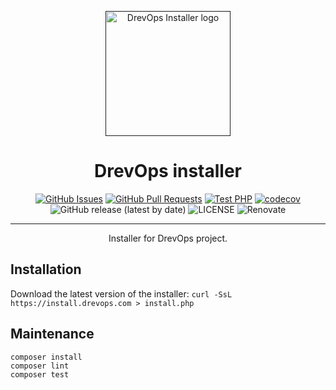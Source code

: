 <p align="center">
  <a href="" rel="noopener">
  <img width=200px height=200px src="https://placehold.jp/000000/ffffff/200x200.png?text=DrevOps+Installer&css=%7B%22border-radius%22%3A%22%20100px%22%7D" alt="DrevOps Installer logo"></a>
</p>

<h1 align="center">DrevOps installer</h1>

<div align="center">

[![GitHub Issues](https://img.shields.io/github/issues/drevops/installer.svg)](https://github.com/drevops/installer/issues)
[![GitHub Pull Requests](https://img.shields.io/github/issues-pr/drevops/installer.svg)](https://github.com/drevops/installer/pulls)
[![Test PHP](https://github.com/drevops/installer/actions/workflows/test-php.yml/badge.svg)](https://github.com/drevops/installer/actions/workflows/test-php.yml)
[![codecov](https://codecov.io/gh/drevops/drevops_installer/graph/badge.svg?token=K9SPETWCJR)](https://codecov.io/gh/drevops/drevops_installer)
![GitHub release (latest by date)](https://img.shields.io/github/v/release/drevops/installer)
![LICENSE](https://img.shields.io/github/license/drevops/installer)
![Renovate](https://img.shields.io/badge/renovate-enabled-green?logo=renovatebot)

</div>

---

<p align="center"> Installer for DrevOps project.
    <br>
</p>

## Installation

Download the latest version of the installer:
`curl -SsL https://install.drevops.com > install.php`

## Maintenance

    composer install
    composer lint
    composer test
